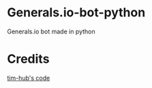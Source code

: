 # Generals.io-bot-python
Generals.io bot made in python

# Credits
[tim-hub's code](https://github.com/tim-hub/generals.io-python-bot-TNT)
